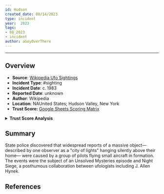 ```yaml
---
id: Hudson
created_date: 08/14/2023
type: incident
year:  2023
tags:
- 08_2023
- incident
author: aGuyOverThere
---
```


----

## Overview

- **Source**: [Wikipedia Ufo Sightings](https://en.wikipedia.org/wiki/List_of_reported_UFO_sightings)
- **Incident Type**: #sighting
- **Incident Date**: c. 1983
- **Reported Date**: unknown
- **Author**: Wikipedia
- **Location**: N​AUnited States; Hudson Valley, New York
- **Trust Score:** [Google Sheets Scoring Matrix](https://docs.google.com/spreadsheets/d/1CUarxE7P1cPwgWXwJzzeWnZGm1c6Wp2Ttazdt3VPM_s/edit?usp=sharing)

<details>
<summary><b>Trust Score Analysis</b></summary>
<IMG src="https://publish-01.obsidian.md/access/1c31a6f93f82a49b0a9eb31193d6cdec/_images/" alt="Trust Score"/>
</details>

## Summary

State police discovered that widespread reports of a massive object—described by one observer as a "city of lights" hanging silently above their home— were caused by a group of pilots flying small aircraft in formation. The events were the subject of an Unsolved Mysteries episode and Night Siege, a posthumous collaboration between ufologists including J. Allen Hynek.

## References
